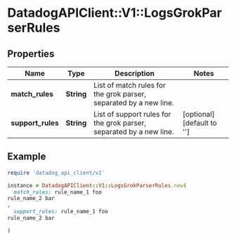 # DatadogAPIClient::V1::LogsGrokParserRules

## Properties

| Name | Type | Description | Notes |
| ---- | ---- | ----------- | ----- |
| **match_rules** | **String** | List of match rules for the grok parser, separated by a new line. |  |
| **support_rules** | **String** | List of support rules for the grok parser, separated by a new line. | [optional][default to &#39;&#39;] |

## Example

```ruby
require 'datadog_api_client/v1'

instance = DatadogAPIClient::V1::LogsGrokParserRules.new(
  match_rules: rule_name_1 foo
rule_name_2 bar
,
  support_rules: rule_name_1 foo
rule_name_2 bar

)
```

